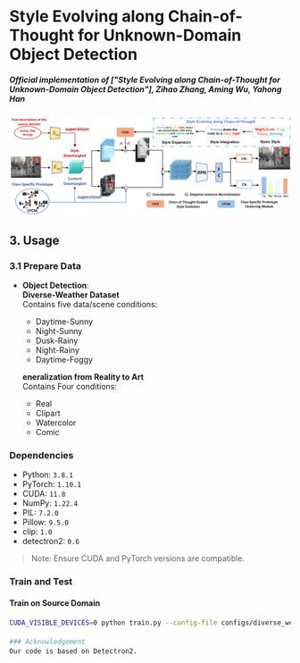 # Style Evolving along Chain-of-Thought for Unknown-Domain Object Detection

##### Official implementation of ["Style Evolving along Chain-of-Thought for Unknown-Domain Object Detection"], Zihao Zhang, Aming Wu, Yahong Han

![image](pic/f2.jpg)
## 3. Usage

### 3.1 Prepare Data


- **Object Detection**:  
  **Diverse-Weather Dataset**  
  Contains five data/scene conditions:  
  - Daytime-Sunny  
  - Night-Sunny  
  - Dusk-Rainy  
  - Night-Rainy  
  - Daytime-Foggy
 
   **eneralization from Reality to Art**  
  Contains Four conditions:  
  - Real  
  - Clipart  
  - Watercolor  
  - Comic  


### Dependencies

- Python: `3.8.1`  
- PyTorch: `1.10.1`  
- CUDA: `11.8`  
- NumPy: `1.22.4`  
- PIL: `7.2.0`  
- Pillow: `9.5.0`  
- clip: `1.0`  
- detectron2: `0.6`

> Note: Ensure CUDA and PyTorch versions are compatible.

### Train and Test

#### Train on Source Domain

```bash
CUDA_VISIBLE_DEVICES=0 python train.py --config-file configs/diverse_weather.yaml

### Acknowledgement
Our code is based on Detectron2.
